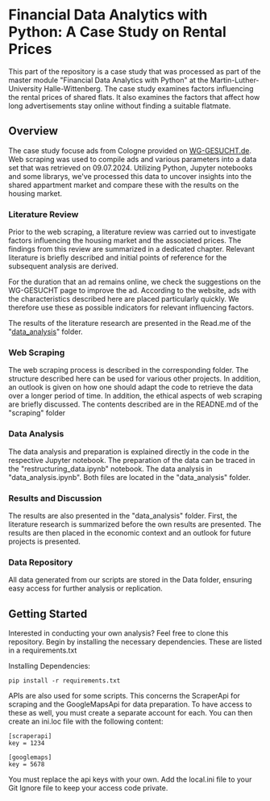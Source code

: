 # Financial Data Analytics with Python: A Case Study on Rental Prices

This part of the repository is a case study that was processed as part of the master module "Financial Data Analytics with Python" at the Martin-Luther-University Halle-Wittenberg. The case study examines factors influencing the rental prices of shared flats. It also examines the factors that affect how long advertisements stay online without finding a suitable flatmate.

## Overview

The case study focuse ads from Cologne provided on [WG-GESUCHT.de](https://www.wg-gesucht.de/).  Web scraping was used to compile ads and various parameters into a data set that was retrieved on 09.07.2024.  Utilizing Python, Jupyter notebooks and some librarys, we've processed this data to uncover insights into the shared appartment market and compare these with the results on the housing market.


### Literature Review

Prior to the web scraping, a literature review was carried out to investigate factors influencing the housing market and the associated prices. The findings from this review are summarized in a dedicated chapter. Relevant literature is briefly described and initial points of reference for the subsequent analysis are derived.

For the duration that an ad remains online, we check the suggestions on the WG-GESUCHT page to improve the ad. According to the website, ads with the characteristics described here are placed particularly quickly. We therefore use these as possible indicators for relevant influencing factors. 

The results of the literature research are presented in the Read.me of the "[data_analysis](/appartment_analysis/data_analysis/)" folder.

### Web Scraping

The web scraping process is described in the corresponding folder. The structure described here can be used for various other projects. In addition, an outlook is given on how one should adapt the code to retrieve the data over a longer period of time. In addition, the ethical aspects of web scraping are briefly discussed.
The contents described are in the READNE.md of the "scraping" folder

### Data Analysis

The data analysis and preparation is explained directly in the code in the respective Jupyter notebook. 
The preparation of the data can be traced in the "restructuring_data.ipynb" notebook. The data analysis in "data_analysis.ipynb". Both files are located in the "data_analysis" folder.

### Results and Discussion

The results are also presented in the "data_analysis" folder. First, the literature research is summarized before the own results are presented. The results are then placed in the economic context and an outlook for future projects is presented.

### Data Repository

All data generated from our scripts are stored in the Data folder, ensuring easy access for further analysis or replication.

## Getting Started
Interested in conducting your own analysis? Feel free to clone this repository. Begin by installing the necessary dependencies. These are listed in a requirements.txt

Installing Dependencies:

`pip install -r requirements.txt`

APIs are also used for some scripts. This concerns the ScraperApi for scraping and the GoogleMapsApi for data preparation. To have access to these as well, you must create a separate account for each. You can then create an ini.loc file with the following content: 

```
[scraperapi]
key = 1234

[googlemaps]
key = 5678
```

You must replace the api keys with your own. Add the local.ini file to your Git Ignore file to keep your access code private.